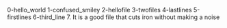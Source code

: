 0-hello_world
1-confused_smiley
2-hellofile
3-twofiles
4-lastlines
5-firstlines
6-third_line
7. It is a good file that cuts iron without making a noise
